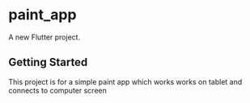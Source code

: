 # paint_app

A new Flutter project.

## Getting Started

This project is for a simple paint app which works works on tablet and connects to computer screen
